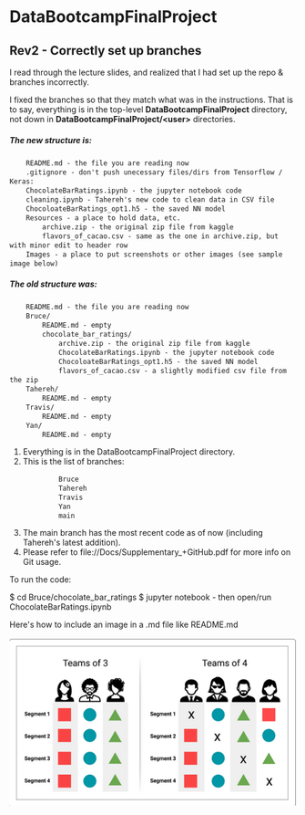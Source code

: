 # DataBootcampFinalProject

## Rev2 - Correctly set up branches

I read through the lecture slides, and realized that I had set up the repo & branches incorrectly.

I fixed the branches so that they match what was in the instructions. That is to say, everything is in the top-level **DataBootcampFinalProject** directory, not down in **DataBootcampFinalProject/\<user\>** directories.

##### The new structure is:

		README.md - the file you are reading now
		.gitignore - don't push unecessary files/dirs from Tensorflow / Keras:
		ChocolateBarRatings.ipynb - the jupyter notebook code
		cleaning.ipynb - Tahereh's new code to clean data in CSV file
		ChocoloateBarRatings_opt1.h5 - the saved NN model
		Resources - a place to hold data, etc.
			archive.zip - the original zip file from kaggle
			flavors_of_cacao.csv - same as the one in archive.zip, but with minor edit to header row
		Images - a place to put screenshots or other images (see sample image below)


##### The old structure was:

		README.md - the file you are reading now
		Bruce/
			README.md - empty
			chocolate_bar_ratings/
				archive.zip - the original zip file from kaggle
				ChocolateBarRatings.ipynb - the jupyter notebook code
				ChocoloateBarRatings_opt1.h5 - the saved NN model
				flavors_of_cacao.csv - a slightly modified csv file from the zip
		Tahereh/
			README.md - empty
		Travis/
			README.md - empty
		Yan/
			README.md - empty

1. Everything is in the DataBootcampFinalProject directory.
2. This is the list of branches:
```
			Bruce
			Tahereh
			Travis
			Yan
			main
```
3. The main branch has the most recent code as of now (including Tahereh's latest addition).
4. Please refer to file://Docs/Supplementary_+GitHub.pdf for more info on Git usage.



To run the code:

$ cd Bruce/chocolate_bar_ratings
$ jupyter notebook - then open/run ChocolateBarRatings.ipynb


Here's how to include an image in a .md file like README.md

![roles.png](Images/roles.png)

